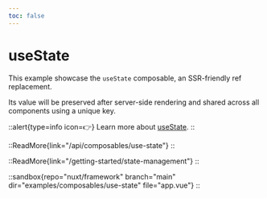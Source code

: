 ```yaml
---
toc: false
---
```


# useState

This example showcase the `useState` composable, an SSR-friendly ref replacement.

Its value will be preserved after server-side rendering and shared across all components using a unique key.

::alert{type=info icon=👉}
Learn more about [useState](/api/composables/use-state).
::

::ReadMore{link="/api/composables/use-state"}
::

::ReadMore{link="/getting-started/state-management"}
::

::sandbox{repo="nuxt/framework" branch="main" dir="examples/composables/use-state" file="app.vue"}
::
